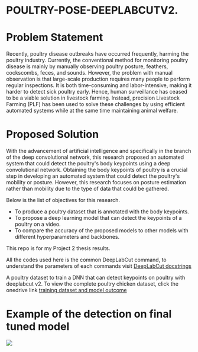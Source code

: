 # POULTRY-POSE-DEEPLABCUTV2.

# Problem Statement
Recently, poultry disease outbreaks have occurred frequently, harming the poultry industry. Currently, the conventional method for monitoring poultry disease is mainly by manually observing poultry posture, feathers, cockscombs, feces, and sounds. However, the problem with manual observation is that large-scale production requires many people to perform regular inspections. It is both time-consuming and labor-intensive, making it harder to detect sick poultry early. Hence, human surveillance has ceased to be a viable solution in livestock farming. Instead, precision Livestock Farming (PLF) has been used to solve these challenges by using efficient automated systems while at the same time maintaining animal welfare. 

# Proposed Solution
With the advancement of artificial intelligence and specifically in the branch of the deep convolutional network, this research proposed an automated system that could detect the poultry's body keypoints using a deep convolutional network. Obtaining the body keypoints of poultry is a crucial step in developing an automated system that could detect the poultry's mobility or posture. However, this research focuses on posture estimation rather than mobility due to the type of data that could be gathered. 

Below is the list of objectives for this research.
- To produce a poultry dataset that is annotated with the body keypoints.
- To propose a deep learning model that can detect the keypoints of a poultry
on a video.
- To compare the accuracy of the proposed models to other models with
different hyperparameters and backbones.


This repo is for my Project 2 thesis results.


All the codes used here is the common DeepLabCut command, to understand the parameters of each commands visit [DeepLabCut docstrings](https://github.com/DeepLabCut/DeepLabCut/wiki/DOCSTRINGS#)


A poultry dataset to train a DNN that can detect keypoints on poultry with deeplabcut v2.
To view the complete poultry chicken dataset, click the onedrive link 
[training dataset and model outcome](https://unitenedumy-my.sharepoint.com/:f:/g/personal/ee0102953_student_uniten_edu_my/ErQn9OZZyuFEuQ4XCLW4N4QBGJ6bKzLdwJhIsie7LEu8Fg?e=sx2HYC)

# Example of the detection on final tuned model
![](https://github.com/amrhkm/POULTRY-POSE-DEEPLABCUT/blob/main/miscellaneous/example3.gif)

